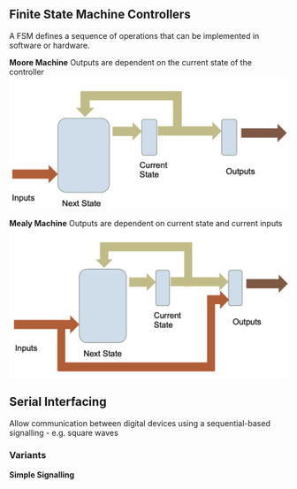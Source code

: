## **Finite State Machine Controllers**
A FSM defines a sequence of operations that can be implemented in software or hardware. 

**Moore Machine** Outputs are dependent on the current state of the controller
![Moore Machine](images/MooreMachine.jpg)

**Mealy Machine** Outputs are dependent on current state and current inputs
![Mealy Machine](images/MealyMachine.png)

## **Serial Interfacing** 
Allow communication between digital devices using a sequential-based signalling - e.g. square waves

### Variants 
**Simple Signalling**
> 
